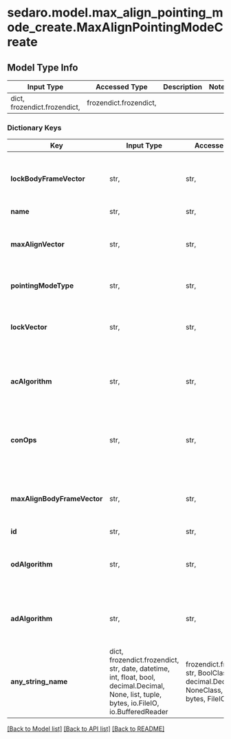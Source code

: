 # sedaro.model.max_align_pointing_mode_create.MaxAlignPointingModeCreate

## Model Type Info
Input Type | Accessed Type | Description | Notes
------------ | ------------- | ------------- | -------------
dict, frozendict.frozendict,  | frozendict.frozendict,  |  | 

### Dictionary Keys
Key | Input Type | Accessed Type | Description | Notes
------------ | ------------- | ------------- | ------------- | -------------
**lockBodyFrameVector** | str,  | str,  | Relationship to a &#x60;BodyFrameVector&#x60; block. On delete: &#x60;RESTRICT&#x60; (prevent referenced block from being deleted while relationship to this one exists). | 
**name** | str,  | str,  |  | 
**maxAlignVector** | str,  | str,  | Relationship to a &#x60;ReferenceVector&#x60; block. On delete: &#x60;RESTRICT&#x60; (prevent referenced block from being deleted while relationship to this one exists). | 
**pointingModeType** | str,  | str,  |  | must be one of ["MAX_SECONDARY_ALIGN", ] 
**lockVector** | str,  | str,  | Relationship to a &#x60;ReferenceVector&#x60; block. On delete: &#x60;RESTRICT&#x60; (prevent referenced block from being deleted while relationship to this one exists). | 
**acAlgorithm** | str,  | str,  | Relationship to a &#x60;AttitudeControlAlgorithm&#x60; block. On delete: &#x60;RESTRICT&#x60; (prevent referenced block from being deleted while relationship to this one exists). | 
**conOps** | str,  | str,  | Relationship to a &#x60;ConOps&#x60; block. Reverse key: &#x60;ConOps.pointingModes&#x60;. On delete: &#x60;RESTRICT&#x60; (prevent referenced block from being deleted while relationship to this one exists). | 
**maxAlignBodyFrameVector** | str,  | str,  | Relationship to a &#x60;BodyFrameVector&#x60; block. On delete: &#x60;RESTRICT&#x60; (prevent referenced block from being deleted while relationship to this one exists). | 
**id** | str,  | str,  |  | [optional] 
**odAlgorithm** | str,  | str,  | Relationship to zero or one &#x60;OrbitDeterminationAlgorithm&#x60; blocks. On delete: &#x60;RESTRICT&#x60; (prevent referenced block from being deleted while relationship to this one exists). | [optional] 
**adAlgorithm** | str,  | str,  | Relationship to zero or one &#x60;AttitudeDeterminationAlgorithm&#x60; blocks. On delete: &#x60;RESTRICT&#x60; (prevent referenced block from being deleted while relationship to this one exists). | [optional] 
**any_string_name** | dict, frozendict.frozendict, str, date, datetime, int, float, bool, decimal.Decimal, None, list, tuple, bytes, io.FileIO, io.BufferedReader | frozendict.frozendict, str, BoolClass, decimal.Decimal, NoneClass, tuple, bytes, FileIO | any string name can be used but the value must be the correct type | [optional]

[[Back to Model list]](../../README.md#documentation-for-models) [[Back to API list]](../../README.md#documentation-for-api-endpoints) [[Back to README]](../../README.md)

